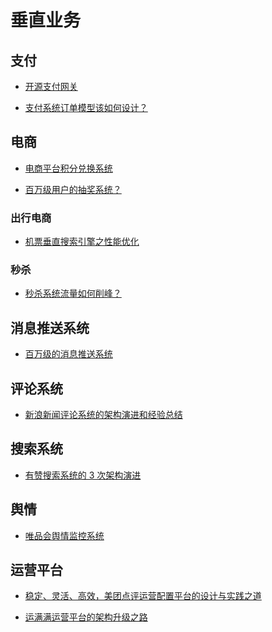 # 垂直业务

## 支付
- [开源支付网关](https://github.com/jigsaw-projects/jigsaw-payment)

- [支付系统订单模型该如何设计？
](https://mp.weixin.qq.com/s?__biz=MzIxMzEzMjM5NQ==&mid=2651031372&idx=1&sn=5d499f7f0d3ab2789c516aa2fbdcab33)

## 电商

- [电商平台积分兑换系统](https://mp.weixin.qq.com/s?__biz=MzU2Njg3OTU1Mg%3D%3D&mid=2247483978&idx=1&sn=d5daaad4d99c41b51085755a19743d67&scene=45)

- [百万级用户的抽奖系统？](https://mp.weixin.qq.com/s?__biz=MzU2Njg3OTU1Mg%3D%3D&mid=2247483959&idx=1&sn=c6b078c77e807cedb3ec639c59025559&scene=45)

### 出行电商
- [机票垂直搜索引擎之性能优化
](https://mp.weixin.qq.com/s?__biz=MzIxMzEzMjM5NQ==&mid=2651031334&idx=1&sn=b80f836354e7415d8b7ebc801fd32cdc)

### 秒杀
- [秒杀系统流量如何削峰？
](https://mp.weixin.qq.com/s?__biz=MzAxNjM2MTk0Ng==&mid=2247487183&idx=1&sn=95cae5a99999a847abb3d88ab80580a7)

## 消息推送系统
- [百万级的消息推送系统](https://mp.weixin.qq.com/s?__biz=MzU0OTk3ODQ3Ng==&mid=2247484763&idx=1&sn=955cbb84415945d9daed54675f143d67)


## 评论系统
- [新浪新闻评论系统的架构演进和经验总结](https://mp.weixin.qq.com/s?__biz=MjM5MjAwODM4MA==&mid=203276850&idx=1&sn=444a911a512201c94fc16134e77e2d2e)

## 搜索系统
- [有赞搜索系统的 3 次架构演进](https://mp.weixin.qq.com/s?__biz=MzIwMzY1OTU1NQ==&mid=2247485466&idx=1&sn=129b46515c713611bf62c9dc0a6457a5)

## 舆情
- [唯品会舆情监控系统](https://mp.weixin.qq.com/s?__biz=MjM5NjM5MzQ1MQ==&mid=2651040066&idx=1&sn=96a1d80d2ad364c8373c8727d4e5961d)


## 运营平台
- [稳定、灵活、高效，美团点评运营配置平台的设计与实践之道](https://mp.weixin.qq.com/s?__biz=MjM5MDE0Mjc4MA==&mid=2651011015&idx=1&sn=0194d0b8a5d7e5c045f82c458e4c39a9)

- [运满满运营平台的架构升级之路
](https://mp.weixin.qq.com/s?__biz=MjM5MDE0Mjc4MA==&mid=2651014647&idx=2&sn=8516eab38642d09faacf7a402f68fa01)
